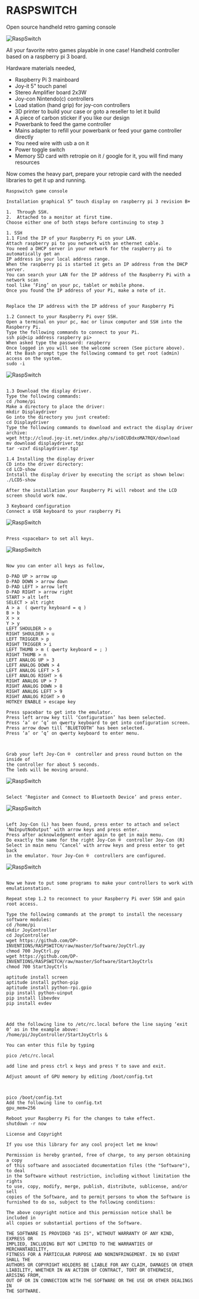 # RASPSWITCH
Open source handheld retro gaming console

![RaspSwitch](https://cdn.hackaday.io/images/1081181519077821417.jpg)

All your favorite retro games playable in one case!
Handheld controller based on a raspberry pi 3 board.

Hardware materials needed,

- Raspberry Pi 3 mainboard
- Joy-it 5" touch panel
- Stereo Amplifier board 2x3W
- Joy-con Nintendo(c) controllers
- Load station (hand grip) for joy-con controllers
- 3D printer to build your case or goto a reseller to let it build
- A piece of carbon sticker if you like our design
- Powerbank to feed the game controller
- Mains adapter to refill your powerbank or feed your game controller directly
- You need wire with usb a on it
- Power toggle switch
- Memory SD card with retropie on it / google for it, you will find many resources

Now comes the heavy part,
prepare your retropie card with the needed libraries to get it up and running.

```text
Raspswitch game console

Installation graphical 5” touch display on raspberry pi 3 revision B+

1.	Through SSH.
2.	Attached to a monitor at first time.
Choose either one of both steps before continuing to step 3

1. SSH
1.1 Find the IP of your Raspberry Pi on your LAN.
Attach raspberry pi to you network with an ethernet cable.
You need a DHCP server in your network for the raspberry pi to automatically get an 
IP address in your local address range.  
When the raspberry pi is started it gets an IP address from the DHCP server.  
You can search your LAN for the IP address of the Raspberry Pi with a network scan 
tool like ‘Fing’ on your pc, tablet or mobile phone.
Once you found the IP address of your Pi, make a note of it.

 
Replace the IP address with the IP address of your Raspberry Pi

1.2 Connect to your Raspberry Pi over SSH.
Open a terminal on your pc, mac or linux computer and SSH into the Raspberry Pi. 
Type the following commands to connect to your Pi.
ssh pi@<ip address raspberry pi>
When asked type the password: raspberry
Once logged in you will see the welcome screen (See picture above).
At the Bash prompt type the following command to get root (admin) access on the system.
sudo -i

```
![RaspSwitch](https://github.com/DP-INVENTIONS/RASPSWITCH/blob/master/BITMAPS/terminal%20login.png)

```text

1.3 Download the display driver.
Type the following commands:
cd /home/pi
Make a directory to place the driver:
mkdir Displaydriver
Go into the directory you just created:
cd Displaydriver
Type the following commands to download and extract the display driver archive:
wget http://cloud.joy-it.net/index.php/s/io8CUDdxoMA7RQX/download
mv download displaydriver.tgz
tar -vzxf displaydriver.tgz

1.4 Installing the display driver
CD into the driver directory:
cd LCD-show
Intstall the display driver by executing the script as shown below:
./LCD5-show

After the installation your Raspberry Pi will reboot and the LCD screen should work now.

3 Keyboard configuration
Connect a USB keyboard to your raspberry Pi

```
![RaspSwitch](https://github.com/DP-INVENTIONS/RASPSWITCH/blob/master/BITMAPS/emulationstation_bluetooth.png)

```text

Press <spacebar> to set all keys.

```
![RaspSwitch](https://github.com/DP-INVENTIONS/RASPSWITCH/blob/master/BITMAPS/emulationstation_bluetooth.png)

```text

Now you can enter all keys as follow,

D-PAD UP > arrow up
D-PAD DOWN > arrow down
D-PAD LEFT > arrow left
D-PAD RIGHT > arrow right
START > alt left
SELECT > alt right
A > a  ( qwerty keyboard = q )
B > b
X > x
Y > y
LEFT SHOULDER > o
RIGHT SHOULDER > u
LEFT TRIGGER > p
RIGHT TRIGGER > i
LEFT THUMB > m ( qwerty keyboard = ; )
RIGHT THUMB > n
LEFT ANALOG UP > 3
LEFT ANALOG DOWN > 4
LEFT ANALOG LEFT > 5
LEFT ANALOG RIGHT > 6
RIGHT ANALOG UP > 7
RIGHT ANALOG DOWN > 8
RIGHT ANALOG LEFT > 9
RIGHT ANALOG RIGHT > 0
HOTKEY ENABLE > escape key

Press spacebar to get into the emulator.
Press left arrow key till ‘Configuration’ has been selected.
Press ‘a’ or ‘q’ on qwerty keyboard to get into configuration screen.
Press arrow down till ‘BLUETOOTH’ has been selected.
Press ‘a’ or ‘q’ on qwerty keyboard to enter menu.

 

Grab your left Joy-Con ®  controller and press round button on the inside of
the controller for about 5 seconds.
The leds will be moving around.

 ```
![RaspSwitch](https://github.com/DP-INVENTIONS/RASPSWITCH/blob/master/BITMAPS/joycon.jpg)

```text

Select ‘Register and Connect to Bluetooth Device’ and press enter.

 ```
![RaspSwitch](https://github.com/DP-INVENTIONS/RASPSWITCH/blob/master/BITMAPS/emulationstation_bluetooth.png)

```text

Left Joy-Con (L) has been found, press enter to attach and select
‘NoInputNoOutput’ with arrow keys and press enter.
Press after acknowledgment enter again to get in main menu.
Do exactly the same for the right Joy-Con ®  controller Joy-Con (R)
Select in main menu ‘Cancel’ with arrow keys and press enter to get back
in the emulator. Your Joy-Con ®  controllers are configured.

 ```
![RaspSwitch](https://github.com/DP-INVENTIONS/RASPSWITCH/blob/master/BITMAPS/emulationstation_bluetooth2.png)

```text

Now we have to put some programs to make your controllers to work with
emulationstation.

Repeat step 1.2 to reconnect to your Raspberry Pi over SSH and gain root access.

Type the following commands at the prompt to install the necessary software modules:
cd /home/pi
mkdir JoyController
cd JoyController
wget https://github.com/DP-INVENTIONS/RASPSWITCH/raw/master/Software/JoyCtrl.py
chmod 700 JoyCtrl.py
wget https://github.com/DP-INVENTIONS/RASPSWITCH/raw/master/Software/StartJoyCtrls
chmod 700 StartJoyCtrls

aptitude install screen
aptitude install python-pip
aptitude install python-rpi.gpio
pip install python-uinput
pip install libevdev
pip install evdev

 

Add the following line to /etc/rc.local before the line saying ‘exit 0’ as in the example above:
/home/pi/JoyController/StartJoyCtrls &

You can enter this file by typing

pico /etc/rc.local

add line and press ctrl x keys and press Y to save and exit.

Adjust amount of GPU memory by editing /boot/config.txt
 


pico /boot/config.txt
Add the following line to config.txt
gpu_mem=256

Reboot your Raspberry Pi for the changes to take effect.
shutdown -r now

```

```text
License and Copyright

If you use this library for any cool project let me know!

Permission is hereby granted, free of charge, to any person obtaining a copy
of this software and associated documentation files (the "Software"), to deal
in the Software without restriction, including without limitation the rights
to use, copy, modify, merge, publish, distribute, sublicense, and/or sell
copies of the Software, and to permit persons to whom the Software is
furnished to do so, subject to the following conditions:

The above copyright notice and this permission notice shall be included in
all copies or substantial portions of the Software.

THE SOFTWARE IS PROVIDED "AS IS", WITHOUT WARRANTY OF ANY KIND, EXPRESS OR
IMPLIED, INCLUDING BUT NOT LIMITED TO THE WARRANTIES OF MERCHANTABILITY,
FITNESS FOR A PARTICULAR PURPOSE AND NONINFRINGEMENT. IN NO EVENT SHALL THE
AUTHORS OR COPYRIGHT HOLDERS BE LIABLE FOR ANY CLAIM, DAMAGES OR OTHER
LIABILITY, WHETHER IN AN ACTION OF CONTRACT, TORT OR OTHERWISE, ARISING FROM,
OUT OF OR IN CONNECTION WITH THE SOFTWARE OR THE USE OR OTHER DEALINGS IN
THE SOFTWARE.
```

